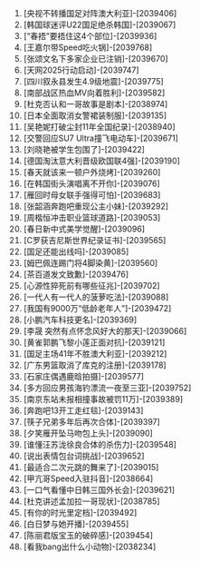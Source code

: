 
1. [央视不转播国足对阵澳大利亚]-[2039406]
1. [韩国球迷评U22国足绝杀韩国]-[2039067]
1. [“春捂”要捂住这4个部位]-[2039936]
1. [王嘉尔带Speed吃火锅]-[2039768]
1. [张颂文名下多家企业已注销]-[2039670]
1. [天网2025行动启动]-[2039747]
1. [四川叙永县发生4.9级地震]-[2039775]
1. [南部战区热血MV向着胜利]-[2039582]
1. [杜克否认和一哥故事是剧本]-[2038974]
1. [日本全面取消女警裙装制服]-[2039135]
1. [吴艳妮打破尘封11年全国纪录]-[2038940]
1. [交警回应SU7 Ultra撞飞电动车]-[2039671]
1. [刘晓艳被学生包围了]-[2039422]
1. [德国淘汰意大利晋级欧国联4强]-[2039190]
1. [春天就该来一顿户外烧烤]-[2039260]
1. [在韩国街头演唱离不开你]-[2039076]
1. [雁回时母女联手强得可怕]-[2039683]
1. [张韶涵奔跑吧重现公主小妹]-[2039292]
1. [周楷恒冲击职业篮球道路]-[2039053]
1. [春日新中式美学觉醒]-[2039096]
1. [C罗获吉尼斯世界纪录证书]-[2039565]
1. [国足还能出线吗]-[2039085]
1. [姆巴佩连踢门将4脚染黄]-[2039560]
1. [茶百道发文致歉]-[2039476]
1. [心源性猝死前有哪些征兆]-[2039702]
1. [一代人有一代人的菠萝吃法]-[2039088]
1. [我国有9000万“低龄老年人”]-[2039472]
1. [小鹏汽车科技更名]-[2039369]
1. [李晟 突然有点怀念风好大的那天]-[2039066]
1. [黄雀郭鹏飞黎小莲正面对抗]-[2039121]
1. [国足主场41年不胜澳大利亚]-[2039212]
1. [广东男篮取消了库克的注册]-[2039178]
1. [石家庄偶遇鹿晗拍摄]-[2039577]
1. [多方回应男孩海钓漂流一夜至三亚]-[2039752]
1. [南京东站未报相撞事故被罚11万]-[2039389]
1. [奔跑吧13开工走红毯]-[2039143]
1. [筷子兄弟多年后再次合体]-[2039397]
1. [夕笑雁开坠马吻包上头]-[2039090]
1. [谁懂汪苏泷徐良合体的杀伤力]-[2039548]
1. [说出表情包台词挑战]-[2039652]
1. [最适合二次元跳的舞来了]-[2039015]
1. [甲亢哥Speed入驻抖音]-[2038664]
1. [一口气看懂中日韩三国外长会]-[2039621]
1. [杜克讲述孟加拉一哥现状]-[2038785]
1. [有你的时光里定档]-[2039492]
1. [白日梦与她开播]-[2039455]
1. [陈丽君版宝玉的破碎感]-[2039454]
1. [看我bang出什么小动物]-[2038234]